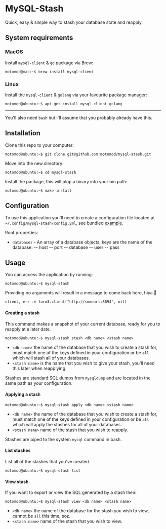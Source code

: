 
# MySQL-Stash

Quick, easy & simple way to stash your database state and reapply.

## System requirements
### MacOS
Install `mysql-client` & `go` package via Brew:
```console
motomod@mac:~$ brew install mysql-client
```

### Linux
Install the `mysql-client` & `golang` via your favourite package manager:
```console
motomod@ubuntu:~$ apt-get install mysql-client golang
```
---
You'll also need `bash` but I'll assume that you probably already have this.

## Installation
Clone this repo to your computer:
```console
motomod@ubuntu:~$ git clone git@github.com:motomod/mysql-stash.git
```
Move into the new directory:
```console
motomod@ubuntu:~$ cd mysql-stash
```
Install the package, this will plop a binary into your bin path:
```console
motomod@ubuntu:~$ make install
```

## Configuration
To use this application you'll need to create a configuration file located at 
`~/.config/mysql-stash/config.yml`, see bundled 
[example](https://github.com/motomod/mysql-stash/blob/master/config-example.yml).

Root properties:
- `databases` - An array of a database objects, keys are the name of the database:
-- host
-- port
-- database
-- user
-- pass

## Usage
You can access the application by running:
```console
motomod@ubuntu:~$ mysql-stash
```
Providing no arguments will result in a message to come back here, hiya :wave:

```client, err := form3.client("http://someurl:8094", nil)```

#### Creating a stash

This command makes a snapshot of your current database, ready for you to reapply at a later date.
```console
motomod@ubuntu:~$ mysql-stash stash <db name> <stash name>
```
- `<db name>` the name of the database that you wish to create a stash for, must match one of the keys 
defined in your configuration or be `all` which will stash all of your databases.
- `<stash name>` is the name that you wish to give your stash, you'll need this later when reapplying.

Stashes are standard SQL dumps from `mysqldump` and are located in the same path as your configuration.

#### Applying a stash
```console
motomod@ubuntu:~$ mysql-stash apply <db name> <stash name>
```
- `<db name>` the name of the database that you wish to create a stash for, must match one of the keys 
defined in your configuration or be `all` which will apply the stashes for all of your databases.
- `<stash name>` name of the stash that you wish to reapply.

Stashes are piped to the system `mysql` command in bash.

#### List stashes
List all of the stashes that you've created.
```console
motomod@ubuntu:~$ mysql-stash list
```

#### View stash
If you want to export or view the SQL generated by a stash then:
```console
motomod@ubuntu:~$ mysql-stash view <db name> <stash name>
```
- `<db name>` the name of the database for the stash you wish to view, cannot be `all` this time, soz.
- `<stash name>` name of the stash that you wish to view.
